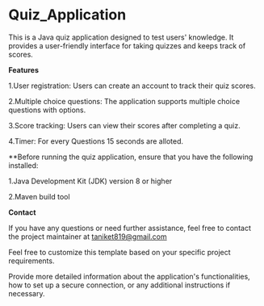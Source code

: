 # Quiz_Application

This is a Java quiz application designed to test users' knowledge. It provides a user-friendly interface for taking quizzes and keeps track of scores.

**Features**

1.User registration: Users can create an account to track their quiz scores.

2.Multiple choice questions: The application supports multiple choice questions with options.

3.Score tracking: Users can view their scores after completing a quiz.

4.Timer: For every Questions 15 seconds are alloted.

**Before running the quiz application, ensure that you have the following installed:

1.Java Development Kit (JDK) version 8 or higher

2.Maven build tool

**Contact**

If you have any questions or need further assistance, feel free to contact the project maintainer at taniket819@gmail.com

Feel free to customize this template based on your specific project requirements.

Provide more detailed information about the application's functionalities, how to set up a secure connection, or any additional instructions if necessary.
